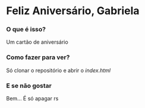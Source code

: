 # Feliz Aniversário, Gabriela

### O que é isso?
Um cartão de aniversário

### Como fazer para ver?
Só clonar o repositório e abrir o _index.html_

### E se não gostar
Bem... É só apagar rs
